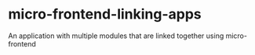 # micro-frontend-linking-apps
An application with multiple modules that are linked together using micro-frontend
